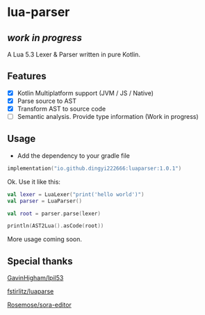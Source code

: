 # lua-parser

## _work in progress_

A Lua 5.3 Lexer & Parser written in pure Kotlin.

## Features

- [X] Kotlin Multiplatform support (JVM / JS / Native)
- [x] Parse source to AST
- [x] Transform AST to source code
- [ ] Semantic analysis. Provide type information (Work in progress)

## Usage

- Add the dependency to your gradle file

```kotlin
implementation("io.github.dingyi222666:luaparser:1.0.1")
```

Ok. Use it like this:

```kotlin
val lexer = LuaLexer("print('hello world')")
val parser = LuaParser()

val root = parser.parse(lexer)

println(AST2Lua().asCode(root))
```

More usage coming soon.

## Special thanks

[GavinHigham/lpil53](https://github.com/GavinHigham/lpil53)

[fstirlitz/luaparse](https://github.com/fstirlitz/luaparse)

[Rosemose/sora-editor](https://github.com/Rosemoe/sora-editor/blob/main/language-java/src/main/java/io/github/rosemoe/sora/langs/java/JavaTextTokenizer.java)